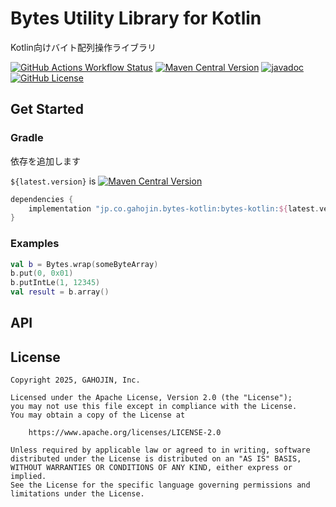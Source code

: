 # Bytes Utility Library for Kotlin

Kotlin向けバイト配列操作ライブラリ

[![GitHub Actions Workflow Status](https://img.shields.io/github/actions/workflow/status/gahojin/bytes-kotlin/build.yml)](https://github.com/gahojin/bytes-kotlin/actions/workflows/build.yml)
[![Maven Central Version](https://img.shields.io/maven-central/v/jp.co.gahojin.bytes-kotlin/bytes-kotlin)](https://central.sonatype.com/artifact/jp.co.gahojin.bytes-kotlin/bytes-kotlin)
[![javadoc](https://javadoc.io/badge2/jp.co.gahojin.bytes-kotlin/bytes-kotlin/javadoc.svg)](https://javadoc.io/doc/jp.co.gahojin.bytes-kotlin/bytes-kotlin)
[![GitHub License](https://img.shields.io/github/license/gahojin/bytes-kotlin)](LICENSE)

## Get Started

### Gradle

依存を追加します

`${latest.version}` is [![Maven Central Version](https://img.shields.io/maven-central/v/jp.co.gahojin.bytes-kotlin/bytes-kotlin)](https://central.sonatype.com/artifact/jp.co.gahojin.bytes-kotlin/bytes-kotlin)

```groovy
dependencies {
    implementation "jp.co.gahojin.bytes-kotlin:bytes-kotlin:${latest.version}"
}
```

### Examples

```kotlin
val b = Bytes.wrap(someByteArray)
b.put(0, 0x01)
b.putIntLe(1, 12345)
val result = b.array()
```

## API 

## License

```
Copyright 2025, GAHOJIN, Inc.

Licensed under the Apache License, Version 2.0 (the "License");
you may not use this file except in compliance with the License.
You may obtain a copy of the License at

    https://www.apache.org/licenses/LICENSE-2.0

Unless required by applicable law or agreed to in writing, software
distributed under the License is distributed on an "AS IS" BASIS,
WITHOUT WARRANTIES OR CONDITIONS OF ANY KIND, either express or implied.
See the License for the specific language governing permissions and
limitations under the License.
```
